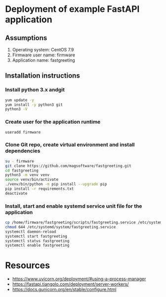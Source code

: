 # Deployment of example FastAPI application

## Assumptions
1. Operating system:   CentOS 7.9
1. Firmware user name: firmware
1. Application name:   fastgreeting

## Installation instructions

### Install python 3.x andgit
```bash
yum update -y
yum install -y python3 git
python3 -V
```

### Create user for the application runtime
```bash
useradd firmware
```

### Clone Git repo, create virtual environment and install dependencies
```bash
su - firmware
git clone https://github.com/magsoftware/fastgreeting.git
cd fastgreeting
python3 -m venv venv
source venv/bin/activate
./venv/bin/python -m pip install --upgrade pip
pip install -r requirements.txt
deactivate
```

### Install, start and enable systemd service unit file for the application
```bash
cp /home/firmware/fastgreeting/scripts/fastgreeting.service /etc/systemd/system/
chmod 644 /etc/systemd/system/fastgreeting.service
systemctl daemon-reload
systemctl start fastgreeting
systemctl status fastgreeting
systemctl enable fastgreeting
```

# Resources
- https://www.uvicorn.org/deployment/#using-a-process-manager
- https://fastapi.tiangolo.com/deployment/server-workers/
- https://docs.gunicorn.org/en/stable/configure.html
